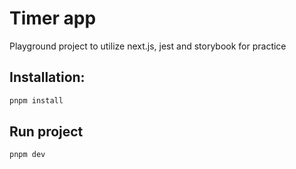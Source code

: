 # Timer app
Playground project to utilize next.js, jest and storybook for practice

## Installation:
```bash
pnpm install
```

## Run project
```bash
pnpm dev
```
